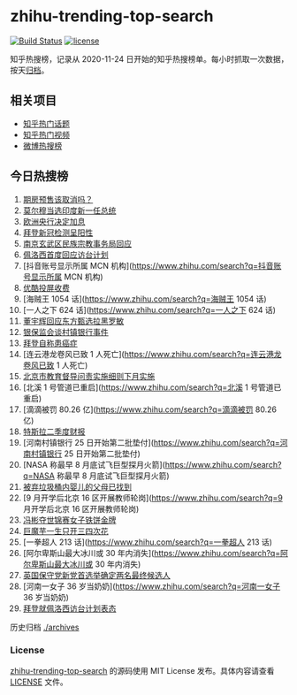 # zhihu-trending-top-search

[![Build Status](https://github.com/justjavac/zhihu-trending-top-search/workflows/ci/badge.svg?branch=main)](https://github.com/justjavac/zhihu-trending-top-search/actions)
[![license](https://img.shields.io/github/license/justjavac/zhihu-trending-top-search)](https://github.com/justjavac/zhihu-trending-top-search/blob/main/LICENSE)

知乎热搜榜，记录从 2020-11-24 日开始的知乎热搜榜单。每小时抓取一次数据，按天[归档](./archives)。

## 相关项目

- [知乎热门话题](https://github.com/justjavac/zhihu-trending-hot-questions)
- [知乎热门视频](https://github.com/justjavac/zhihu-trending-hot-video)
- [微博热搜榜](https://github.com/justjavac/weibo-trending-hot-search)

## 今日热搜榜

<!-- BEGIN -->
<!-- 最后更新时间 Fri Jul 22 2022 18:12:33 GMT+0800 (China Standard Time) -->

1. [期房预售该取消吗？](https://www.zhihu.com/search?q=期房预售该取消吗？)
1. [莫尔穆当选印度新一任总统](https://www.zhihu.com/search?q=莫尔穆当选印度新一任总统)
1. [欧洲央行决定加息](https://www.zhihu.com/search?q=欧洲央行决定加息)
1. [拜登新冠检测呈阳性](https://www.zhihu.com/search?q=拜登新冠检测呈阳性)
1. [南京玄武区民族宗教事务局回应](https://www.zhihu.com/search?q=南京玄武区民族宗教事务局回应)
1. [佩洛西首度回应访台计划](https://www.zhihu.com/search?q=佩洛西首度回应访台计划)
1. [抖音账号显示所属 MCN 机构](https://www.zhihu.com/search?q=抖音账号显示所属 MCN 机构)
1. [优酷投屏收费](https://www.zhihu.com/search?q=优酷投屏收费)
1. [海贼王 1054 话](https://www.zhihu.com/search?q=海贼王 1054 话)
1. [一人之下 624 话](https://www.zhihu.com/search?q=一人之下 624 话)
1. [董宇辉回应东方甄选拉黑罗敏](https://www.zhihu.com/search?q=董宇辉回应东方甄选拉黑罗敏)
1. [银保监会谈村镇银行事件](https://www.zhihu.com/search?q=银保监会谈村镇银行事件)
1. [拜登自称患癌症](https://www.zhihu.com/search?q=拜登自称患癌症)
1. [连云港龙卷风已致 1 人死亡](https://www.zhihu.com/search?q=连云港龙卷风已致 1 人死亡)
1. [北京市教育督导问责实施细则下月实施](https://www.zhihu.com/search?q=北京市教育督导问责实施细则下月实施)
1. [北溪 1 号管道已重启](https://www.zhihu.com/search?q=北溪 1 号管道已重启)
1. [滴滴被罚 80.26 亿](https://www.zhihu.com/search?q=滴滴被罚 80.26 亿)
1. [特斯拉二季度财报](https://www.zhihu.com/search?q=特斯拉二季度财报)
1. [河南村镇银行 25 日开始第二批垫付](https://www.zhihu.com/search?q=河南村镇银行 25 日开始第二批垫付)
1. [NASA 称最早 8 月底试飞巨型探月火箭](https://www.zhihu.com/search?q=NASA 称最早 8 月底试飞巨型探月火箭)
1. [被弃垃圾桶内婴儿的父母已找到](https://www.zhihu.com/search?q=被弃垃圾桶内婴儿的父母已找到)
1. [9 月开学后北京 16 区开展教师轮岗](https://www.zhihu.com/search?q=9 月开学后北京 16 区开展教师轮岗)
1. [冯彬夺世锦赛女子铁饼金牌](https://www.zhihu.com/search?q=冯彬夺世锦赛女子铁饼金牌)
1. [巨魔芋一生只开三四次花](https://www.zhihu.com/search?q=巨魔芋一生只开三四次花)
1. [一拳超人 213 话](https://www.zhihu.com/search?q=一拳超人 213 话)
1. [阿尔卑斯山最大冰川或 30 年内消失](https://www.zhihu.com/search?q=阿尔卑斯山最大冰川或 30 年内消失)
1. [英国保守党新党首选举确定两名最终候选人](https://www.zhihu.com/search?q=英国保守党新党首选举确定两名最终候选人)
1. [河南一女子 36 岁当奶奶](https://www.zhihu.com/search?q=河南一女子 36 岁当奶奶)
1. [拜登就佩洛西访台计划表态](https://www.zhihu.com/search?q=拜登就佩洛西访台计划表态)

<!-- END -->

历史归档 [./archives](./archives)

### License

[zhihu-trending-top-search](https://github.com/justjavac/zhihu-trending-top-search)
的源码使用 MIT License 发布。具体内容请查看 [LICENSE](./LICENSE) 文件。
